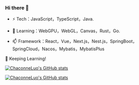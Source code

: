 ### Hi there 👋

- ⚡ Tech：JavaScript，TypeScript，Java.

- 🔭 Learning：WebGPU，WebGL，Canvas，Rust，Go.
  
- 📫 Framework：React，Vue，Next.js，Nest.js，SpringBoot，SpringCloud，Nacos，Mybatis，MybatisPlus

💪 Keeping Learning!

<!--
![visitors](https://visitor-badge.glitch.me/badge?page_id=ChaconneLuo.ChaconneLuo&left_color=green&right_color=red)
-->
<!--
**ChaconneLuo/ChaconneLuo** is a ✨ _special_ ✨ repository because its `README.md` (this file) appears on your GitHub profile.

Here are some ideas to get you started:

- 🔭 I’m currently working on ...
- 🌱 I’m currently learning ...
- 👯 I’m looking to collaborate on ...
- 🤔 I’m looking for help with ...
- 💬 Ask me about ...
- 📫 How to reach me: ...
- 😄 Pronouns: ...
- ⚡ Fun fact: ...
-->
[![ChaconneLuo's GitHub stats](https://github-readme-stats.vercel.app/api?username=ChaconneLuo&count_private=true&show_icons=true&theme=tokyonight)](https://github.com/ChaconneLuo?tab=repositories)

[![ChaconneLuo's GitHub stats](https://github-readme-stats.vercel.app/api/top-langs?username=ChaconneLuo&layout=compact&count_private=true&show_icons=true&theme=tokyonight&langs_count=8)](https://github.com/ChaconneLuo?tab=repositories)
